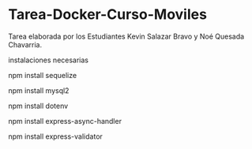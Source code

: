 # Tarea-Docker-Curso-Moviles

Tarea elaborada por los Estudiantes Kevin Salazar Bravo y Noé Quesada Chavarria.

instalaciones necesarias 

npm install sequelize

npm install mysql2

npm install dotenv

npm install express-async-handler

npm install express-validator
